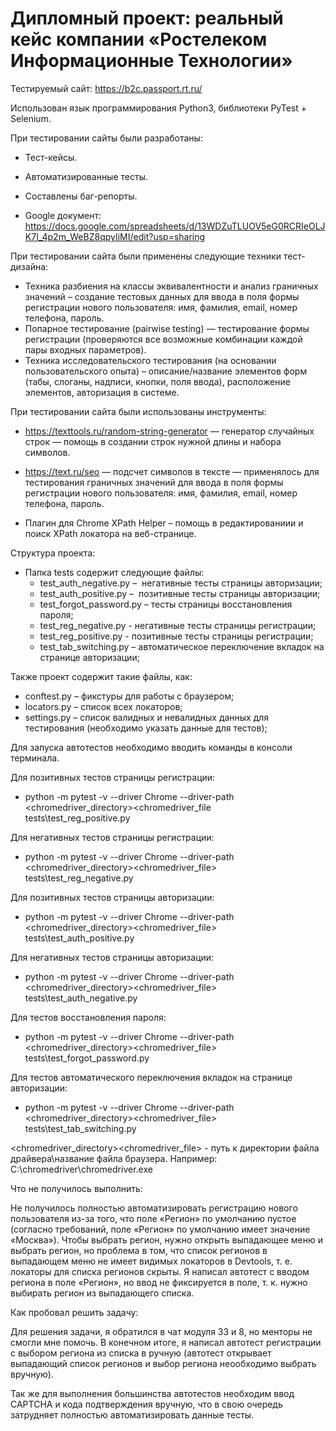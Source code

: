 # Дипломный проект: реальный кейс компании «Ростелеком Информационные Технологии» 

Тестируемый сайт: https://b2c.passport.rt.ru/

Использован язык программирования Python3, библиотеки PyTest + Selenium.


При тестировании сайты были разработаны:

 - Тест-кейсы.

- Автоматизированные тесты.

- Составлены баг-репорты.

- Google документ: https://docs.google.com/spreadsheets/d/13WDZuTLUOV5eG0RCRIeOLJK7I_4p2m_WeBZ8qpyIiMI/edit?usp=sharing


При тестировании сайта были применены следующие техники тест-дизайна:

- Техника разбиения на классы эквивалентности и анализ граничных значений – создание тестовых данных для ввода в поля формы регистрации нового пользователя: имя, фамилия, email, номер телефона, пароль.
- Попарное тестирование (pairwise testing) — тестирование формы регистрации (проверяются все возможные комбинации каждой пары входных параметров).  
- Техника исследовательского тестирования (на основании пользовательского опыта) – описание/название элементов форм (табы, слоганы, надписи, кнопки, поля ввода), расположение элементов, авторизация в системе. 


При тестировании сайта были использованы инструменты:

- https://texttools.ru/random-string-generator — генератор случайных строк — помощь в создании строк нужной длины и набора символов.

- https://text.ru/seo — подсчет символов в тексте — применялось для тестирования граничных значений для ввода в поля формы регистрации нового пользователя: имя, фамилия, email, номер телефона, пароль.

- Плагин для Chrome XPath Helper – помощь в редактированиии и поиск XPath локатора на веб-странице.


Структура проекта:

- Папка tests содержит следующие файлы: 
  - test_auth_negative.py –  негативные тесты страницы авторизации; 
  - test_auth_positive.py –  позитивные тесты страницы авторизации; 
  - test_forgot_password.py – тесты страницы восстановления пароля; 
  - test_reg_negative.py - негативные тесты страницы регистрации; 
  - test_reg_positive.py - позитивные тесты страницы регистрации; 
  - test_tab_switching.py – автоматическое переключение вкладок на странице авторизации;

Также проект содержит такие файлы, как: 

  - conftest.py – фикстуры для работы с браузером; 
  - locators.py – список всех локаторов;
  - settings.py – список валидных и невалидных данных для тестирования (необходимо указать данные для тестов); 


Для запуска автотестов необходимо вводить команды в консоли терминала. 


Для позитивных тестов страницы регистрации: 

 - python -m pytest -v --driver Chrome --driver-path ‪<chromedriver_directory>\<chromedriver_file   
 tests\test_reg_positive.py

Для негативных тестов страницы регистрации:

 - python -m pytest -v --driver Chrome --driver-path ‪<chromedriver_directory>\<chromedriver_file>
 tests\test_reg_negative.py

Для позитивных тестов страницы авторизации:

 - python -m pytest -v --driver Chrome --driver-path ‪<chromedriver_directory>\<chromedriver_file>
 tests\test_auth_positive.py

Для негативных тестов страницы авторизации:

 - python -m pytest -v --driver Chrome --driver-path ‪<chromedriver_directory>\<chromedriver_file>
 tests\test_auth_negative.py

Для тестов восстановления пароля:

  - python -m pytest -v --driver Chrome --driver-path ‪<chromedriver_directory>\<chromedriver_file>
 tests\test_forgot_password.py

Для тестов автоматического переключения вкладок на странице авторизации:

  - python -m pytest -v --driver Chrome --driver-path ‪<chromedriver_directory>\<chromedriver_file>
 tests\test_tab_switching.py

<chromedriver_directory><chromedriver_file> - путь к директории файла драйвера\название файла браузера. Например: C:\chromedriver\chromedriver.exe


Что не получилось выполнить: 

Не получилось полностью автоматизировать регистрацию нового пользователя из-за того, что поле «Регион» по умолчанию пустое (согласно требований, поле «Регион» по умолчанию имеет значение «Москва»). Чтобы выбрать регион, нужно открыть выпадающее меню и выбрать регион, но проблема в том, что список регионов в выпадающем меню не имеет видимых локаторов в Devtools, т. е. локаторы для списка регионов скрыты. Я написал автотест с вводом региона в поле «Регион», но ввод не фиксируется в поле, т. к. нужно выбирать регион из выпадающего списка.

Как пробовал решить задачу:

Для решения задачи, я обратился в чат модуля 33 и 8, но менторы не смогли мне помочь.
В конечном итоге, я написал автотест регистрации с выбором региона из списка в ручную (автотест открывает выпадающий список регионов и выбор региона неообходимо выбрать вручную).

Так же для выполнения большинства автотестов необходим ввод CAPTCHA и кода подтверждения вручную, что в свою очередь затрудняет полностью автоматизировать данные тесты.  



